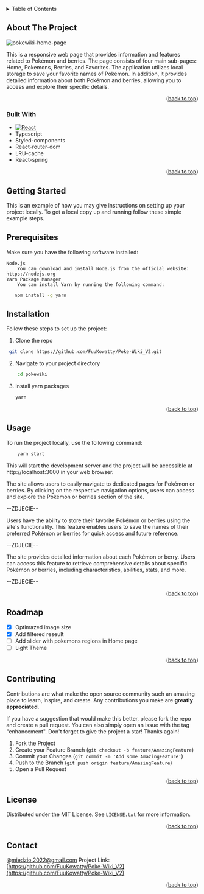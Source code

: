 <a name="readme-top"></a>
<!-- TABLE OF CONTENTS -->
<details>
  <summary>Table of Contents</summary>
  <ol>
    <li>
      <a href="#about-the-project">About The Project</a>
      <ul>
        <li><a href="#built-with">Built With</a></li>
      </ul>
    </li>
    <li>
      <a href="#getting-started">Getting Started</a>
      <ul>
        <li><a href="#prerequisites">Prerequisites</a></li>
        <li><a href="#Installation">Installation</a></li>
      </ul>
    </li>
    <li><a href="#usage">Usage</a></li>
    <li><a href="#roadmap">Roadmap</a></li>
    <li><a href="#contributing">Contributing</a></li>
    <li><a href="#license">License</a></li>
    <li><a href="#contact">Contact</a></li>
  </ol>
</details>


## About The Project

![pokewiki-home-page](image_url)

This is a responsive web page that provides information and features related to Pokémon and berries. The page consists of four main sub-pages: Home, Pokemons, Berries, and Favorites. The application utilizes local storage to save your favorite names of Pokémon. In addition, it provides detailed information about both Pokémon and berries, allowing you to access and explore their specific details.

<p align="right">(<a href="#readme-top">back to top</a>)</p>

<a name="built-with"></a>
### Built With

* [![React][React.js]][React-url]
* Typescript
* Styled-components
* React-router-dom
* LRU-cache
* React-spring

<p align="right">(<a href="#readme-top">back to top</a>)</p>



## Getting Started

This is an example of how you may give instructions on setting up your project locally. To get a local copy up and running follow these simple example steps.


## Prerequisites

Make sure you have the following software installed:

    Node.js
        You can download and install Node.js from the official website: https://nodejs.org
    Yarn Package Manager
        You can install Yarn by running the following command:
```sh
   npm install -g yarn
   ```


## Installation

Follow these steps to set up the project:

1. Clone the repo
  ```sh
   git clone https://github.com/FuuKowatty/Poke-Wiki_V2.git
   ```
2. Navigate to your project directory
```sh
    cd pokewiki
```

3. Install yarn packages
   ```sh
   yarn
   ```

<p align="right">(<a href="#readme-top">back to top</a>)</p>



<a name="usage"></a>
## Usage

To run the project locally, use the following command:

```sh
    yarn start
```
This will start the development server and the project will be accessible at http://localhost:3000 in your web browser.

The site allows users to easily navigate to dedicated pages for Pokémon or berries. By clicking on the 
respective navigation options, users can access and explore the Pokémon or berries section of the site.

--ZDJECIE--


Users have the ability to store their favorite Pokémon or berries using the site's functionality. This feature enables users to save the names of their preferred Pokémon or berries for quick access and future reference.

--ZDJECIE--

The site provides detailed information about each Pokémon or berry. Users can access this feature to retrieve comprehensive details about specific Pokémon or berries, including characteristics, abilities, stats, and more.

--ZDJECIE--


<p align="right">(<a href="#readme-top">back to top</a>)</p>



## Roadmap

- [x] Optimazed image size
- [x] Add filtered reseult
- [ ] Add slider with pokemons regions in Home page
- [ ] Light Theme

<p align="right">(<a href="#readme-top">back to top</a>)</p>


## Contributing

Contributions are what make the open source community such an amazing place to learn, inspire, and create. Any contributions you make are **greatly appreciated**.

If you have a suggestion that would make this better, please fork the repo and create a pull request. You can also simply open an issue with the tag "enhancement".
Don't forget to give the project a star! Thanks again!

1. Fork the Project
2. Create your Feature Branch (`git checkout -b feature/AmazingFeature`)
3. Commit your Changes (`git commit -m 'Add some AmazingFeature'`)
4. Push to the Branch (`git push origin feature/AmazingFeature`)
5. Open a Pull Request

<p align="right">(<a href="#readme-top">back to top</a>)</p>


## License

Distributed under the MIT License. See `LICENSE.txt` for more information.

<p align="right">(<a href="#readme-top">back to top</a>)</p>


## Contact

@miedzio.2022@gmail.com
Project Link: [https://github.com/FuuKowatty/Poke-Wiki_V2](https://github.com/FuuKowatty/Poke-Wiki_V2)

<p align="right">(<a href="#readme-top">back to top</a>)</p>



<!-- MARKDOWN LINKS & IMAGES -->
<!-- https://www.markdownguide.org/basic-syntax/#reference-style-links -->
[contributors-shield]: https://img.shields.io/github/contributors/othneildrew/Best-README-Template.svg?style=for-the-badge
[contributors-url]: https://github.com/othneildrew/Best-README-Template/graphs/contributors
[forks-shield]: https://img.shields.io/github/forks/othneildrew/Best-README-Template.svg?style=for-the-badge
[forks-url]: https://github.com/othneildrew/Best-README-Template/network/members
[stars-shield]: https://img.shields.io/github/stars/othneildrew/Best-README-Template.svg?style=for-the-badge
[stars-url]: https://github.com/othneildrew/Best-README-Template/stargazers
[issues-shield]: https://img.shields.io/github/issues/othneildrew/Best-README-Template.svg?style=for-the-badge
[issues-url]: https://github.com/othneildrew/Best-README-Template/issues
[license-shield]: https://img.shields.io/github/license/othneildrew/Best-README-Template.svg?style=for-the-badge
[license-url]: https://github.com/othneildrew/Best-README-Template/blob/master/LICENSE.txt
[linkedin-shield]: https://img.shields.io/badge/-LinkedIn-black.svg?style=for-the-badge&logo=linkedin&colorB=555
[linkedin-url]: https://linkedin.com/in/othneildrew
[product-screenshot]: images/screenshot.png
[Next.js]: https://img.shields.io/badge/next.js-000000?style=for-the-badge&logo=nextdotjs&logoColor=white
[Next-url]: https://nextjs.org/
[React.js]: https://img.shields.io/badge/React-20232A?style=for-the-badge&logo=react&logoColor=61DAFB
[React-url]: https://reactjs.org/
[Vue.js]: https://img.shields.io/badge/Vue.js-35495E?style=for-the-badge&logo=vuedotjs&logoColor=4FC08D
[Vue-url]: https://vuejs.org/
[Angular.io]: https://img.shields.io/badge/Angular-DD0031?style=for-the-badge&logo=angular&logoColor=white
[Angular-url]: https://angular.io/
[Svelte.dev]: https://img.shields.io/badge/Svelte-4A4A55?style=for-the-badge&logo=svelte&logoColor=FF3E00
[Svelte-url]: https://svelte.dev/
[Laravel.com]: https://img.shields.io/badge/Laravel-FF2D20?style=for-the-badge&logo=laravel&logoColor=white
[Laravel-url]: https://laravel.com
[Bootstrap.com]: https://img.shields.io/badge/Bootstrap-563D7C?style=for-the-badge&logo=bootstrap&logoColor=white
[Bootstrap-url]: https://getbootstrap.com
[JQuery.com]: https://img.shields.io/badge/jQuery-0769AD?style=for-the-badge&logo=jquery&logoColor=white
[JQuery-url]: https://jquery.com 

